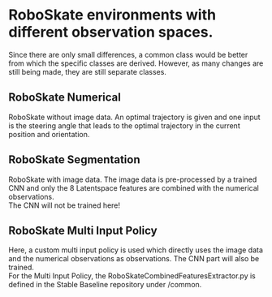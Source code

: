 # RoboSkate environments with different observation spaces.

Since there are only small differences, a common class would be better from which the specific classes are derived.
However, as many changes are still being made, they are still separate classes.

## RoboSkate Numerical
RoboSkate without image data. An optimal trajectory is given and one input is the steering angle that leads to the optimal trajectory in the current position and orientation.

## RoboSkate Segmentation
RoboSkate with image data. The image data is pre-processed by a trained CNN and only the 8 Latentspace features are combined with the numerical observations.\
The CNN will not be trained here!

## RoboSkate Multi Input Policy
Here, a custom multi input policy is used which directly uses the image data and the numerical observations as observations. The CNN part will also be trained.\
For the Multi Input Policy, the RoboSkateCombinedFeaturesExtractor.py is defined in the Stable Baseline repository under /common. 
